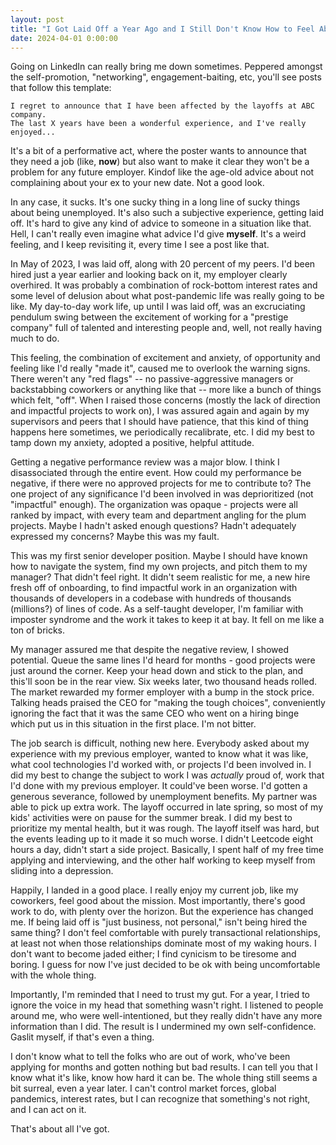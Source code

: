 ```yaml
---
layout: post
title: "I Got Laid Off a Year Ago and I Still Don't Know How to Feel About It"
date: 2024-04-01 0:00:00
---
```


Going on LinkedIn can really bring me down sometimes.  Peppered amongst the self-promotion, "networking", engagement-baiting, etc, you'll see posts that follow this template:

    I regret to announce that I have been affected by the layoffs at ABC company.
    The last X years have been a wonderful experience, and I've really enjoyed...
    
It's a bit of a performative act, where the poster wants to announce that they need a job (like, **now**) but also want to make it clear they won't be a problem for any future employer.  Kindof like the age-old advice about not complaining about your ex to your new date.  Not a good look.

In any case, it sucks.  It's one sucky thing in a long line of sucky things about being unemployed.  It's also such a subjective experience, getting laid off.  It's hard to give any kind of advice to someone in a situation like that.  Hell, I can't really even imagine what advice I'd give **myself**.  It's a weird feeling, and I keep revisiting it, every time I see a post like that.

In May of 2023, I was laid off, along with 20 percent of my peers.  I'd been hired just a year earlier and looking back on it, my employer clearly overhired.  It was probably a combination of rock-bottom interest rates and some level of delusion about what post-pandemic life was really going to be like.  My day-to-day work life, up until I was laid off, was an excruciating pendulum swing between the excitement of working for a "prestige company" full of talented and interesting people and, well, not really having much to do.

This feeling, the combination of excitement and anxiety, of opportunity and feeling like I'd really "made it", caused me to overlook the warning signs.  There weren't any "red flags" -- no passive-aggressive managers or backstabbing coworkers or anything like that -- more like a bunch of things which felt, "off".  When I raised those concerns (mostly the lack of direction and impactful projects to work on), I was assured again and again by my supervisors and peers that I should have patience, that this kind of thing happens here sometimes, we periodically recalibrate, etc.  I did my best to tamp down my anxiety, adopted a positive, helpful attitude.

Getting a negative performance review was a major blow.  I think I disassociated through the entire event.  How could my performance be negative, if there were no approved projects for me to contribute to?  The one project of any significance I'd been involved in was deprioritized (not "impactful" enough).  The organization was opaque - projects were all ranked by impact, with every team and department angling for the plum projects.  Maybe I hadn't asked enough questions? Hadn't adequately expressed my concerns?  Maybe this was my fault.  

This was my first senior developer position.  Maybe I should have known how to navigate the system, find my own projects, and pitch them to my manager?  That didn't feel right.  It didn't seem realistic for me, a new hire fresh off of onboarding, to find impactful work in an organization with thousands of developers in a codebase with hundreds of thousands (millions?) of lines of code.  As a self-taught developer, I'm familiar with imposter syndrome and the work it takes to keep it at bay.  It fell on me like a ton of bricks.

My manager assured me that despite the negative review, I showed potential.  Queue the same lines I'd heard for months - good projects were just around the corner.  Keep your head down and stick to the plan, and this'll soon be in the rear view.  Six weeks later, two thousand heads rolled.  The market rewarded my former employer with a bump in the stock price.  Talking heads praised the CEO for "making the tough choices", conveniently ignoring the fact that it was the same CEO who went on a hiring binge which put us in this situation in the first place.  I'm not bitter.

The job search is difficult, nothing new here.  Everybody asked about my experience with my previous employer, wanted to know what it was like, what cool technologies I'd worked with, or projects I'd been involved in.  I did my best to change the subject to work I was *actually* proud of, work that I'd done with my previous employer.  It could've been worse.  I'd gotten a generous severance, followed by unemployment benefits.  My partner was able to pick up extra work.  The layoff occurred in late spring, so most of my kids' activities were on pause for the summer break.  I did my best to prioritize my mental health, but it was rough.  The layoff itself was hard, but the events leading up to it made it so much worse.  I didn't Leetcode eight hours a day, didn't start a side project.  Basically, I spent half of my free time applying and interviewing, and the other half working to keep myself from sliding into a depression.

Happily, I landed in a good place.  I really enjoy my current job, like my coworkers, feel good about the mission.  Most importantly, there's good work to do, with plenty over the horizon.  But the experience has changed me.  If being laid off is "just business, not personal," isn't being hired the same thing?  I don't feel comfortable with purely transactional relationships, at least not when those relationships dominate most of my waking hours.  I don't want to become jaded either; I find cynicism to be tiresome and boring.  I guess for now I've just decided to be ok with being uncomfortable with the whole thing.

Importantly, I'm reminded that I need to trust my gut.  For a year, I tried to ignore the voice in my head that something wasn't right.  I listened to people around me, who were well-intentioned, but they really didn't have any more information than I did.  The result is I undermined my own self-confidence.  Gaslit myself, if that's even a thing.  

I don't know what to tell the folks who are out of work, who've been applying for months and gotten nothing but bad results.  I can tell you that I know what it's like, know how hard it can be.  The whole thing still seems a bit surreal, even a year later.  I can't control market forces, global pandemics, interest rates, but I can recognize that something's not right, and I can act on it.  

That's about all I've got.

